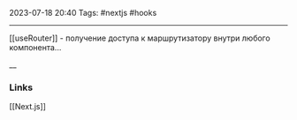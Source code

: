 2023-07-18 20:40
Tags: #nextjs #hooks 

---
[[useRouter]] - получение доступа к маршрутизатору внутри любого компонента...

__
### Links
[[Next.js]]

